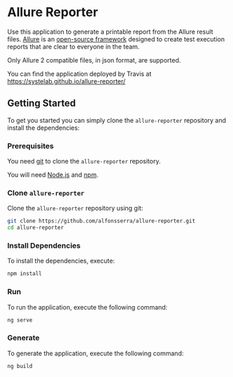 # Allure Reporter

Use this application to generate a printable report from the Allure result files. [Allure](http://allure.qatools.ru) is an [open-source framework](https://github.com/allure-framework/allure2) designed to create test execution reports that are clear to everyone in the team.

Only Allure 2 compatible files, in json format, are supported.

You can find the application deployed by Travis at https://systelab.github.io/allure-reporter/

## Getting Started

To get you started you can simply clone the `allure-reporter` repository and install the dependencies:

### Prerequisites

You need [git][git] to clone the `allure-reporter` repository.

You will need [Node.js][node] and [npm][npm].

### Clone `allure-reporter`

Clone the `allure-reporter` repository using git:

```bash
git clone https://github.com/alfonsserra/allure-reporter.git
cd allure-reporter
```

### Install Dependencies

To install the dependencies, execute:

```bash
npm install
```

### Run

To run the application, execute the following command:

```bash
ng serve
```

### Generate

To generate the application, execute the following command:

```bash
ng build
```

[git]: https://git-scm.com/
[npm]: https://www.npmjs.com/
[node]: https://nodejs.org
[Angular]: https://angular.io/
